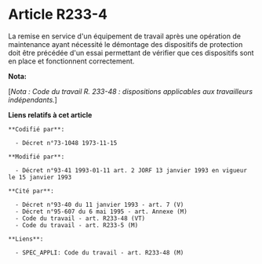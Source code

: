 # Article R233-4

La remise en service d'un équipement de travail après une opération de maintenance ayant nécessité le démontage des
dispositifs de protection doit être précédée d'un essai permettant de vérifier que ces dispositifs sont en place et
fonctionnent correctement.

**Nota:**

[*Nota : Code du travail R. 233-48 : dispositions applicables aux travailleurs indépendants.*]

**Liens relatifs à cet article**

	**Codifié par**:

	  - Décret n°73-1048 1973-11-15

	**Modifié par**:

	  - Décret n°93-41 1993-01-11 art. 2 JORF 13 janvier 1993 en vigueur le 15 janvier 1993

	**Cité par**:

	  - Décret n°93-40 du 11 janvier 1993 - art. 7 (V)
	  - Décret n°95-607 du 6 mai 1995 - art. Annexe (M)
	  - Code du travail - art. R233-48 (VT)
	  - Code du travail - art. R233-5 (M)

	**Liens**:

	  - SPEC_APPLI: Code du travail - art. R233-48 (M)
